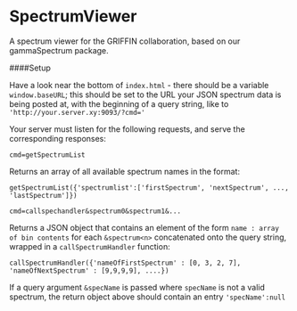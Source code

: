 SpectrumViewer
==============

A spectrum viewer for the GRIFFIN collaboration, based on our gammaSpectrum package.

####Setup

Have a look near the bottom of `index.html` - there should be a variable `window.baseURL`; this should be set to the URL your JSON spectrum data is being posted at, with the beginning of a query string, like to `'http://your.server.xy:9093/?cmd='`

Your server must listen for the following requests, and serve the corresponding responses:

`cmd=getSpectrumList`

Returns an array of all available spectrum names in the format:
```
getSpectrumList({'spectrumlist':['firstSpectrum', 'nextSpectrum', ..., 'lastSpectrum']})
```

`cmd=callspechandler&spectrum0&spectrum1&...`

Returns a JSON object that contains an element of the form `name : array of bin contents` for each `&spectrum<n>` concatenated onto the query string, wrapped in a `callSpectrumHandler` function:

```
callSpectrumHandler({'nameOfFirstSpectrum' : [0, 3, 2, 7], 'nameOfNextSpectrum' : [9,9,9,9], ....})
```

If a query argument `&specName` is passed where `specName` is not a valid spectrum, the return object above should contain an entry `'specName':null`